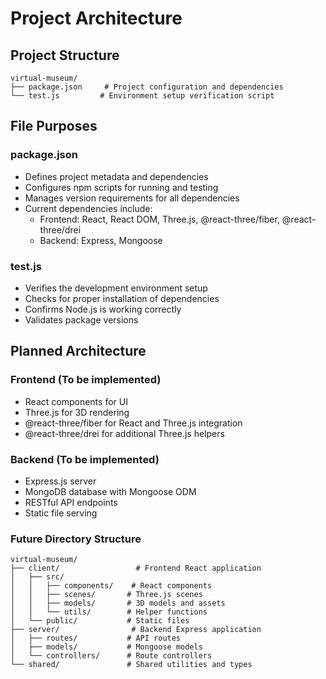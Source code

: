 # Project Architecture

## Project Structure
```
virtual-museum/
├── package.json     # Project configuration and dependencies
└── test.js         # Environment setup verification script
```

## File Purposes

### package.json
- Defines project metadata and dependencies
- Configures npm scripts for running and testing
- Manages version requirements for all dependencies
- Current dependencies include:
  - Frontend: React, React DOM, Three.js, @react-three/fiber, @react-three/drei
  - Backend: Express, Mongoose

### test.js
- Verifies the development environment setup
- Checks for proper installation of dependencies
- Confirms Node.js is working correctly
- Validates package versions

## Planned Architecture

### Frontend (To be implemented)
- React components for UI
- Three.js for 3D rendering
- @react-three/fiber for React and Three.js integration
- @react-three/drei for additional Three.js helpers

### Backend (To be implemented)
- Express.js server
- MongoDB database with Mongoose ODM
- RESTful API endpoints
- Static file serving

### Future Directory Structure
```
virtual-museum/
├── client/                 # Frontend React application
│   ├── src/
│   │   ├── components/    # React components
│   │   ├── scenes/       # Three.js scenes
│   │   ├── models/       # 3D models and assets
│   │   └── utils/        # Helper functions
│   └── public/           # Static files
├── server/                # Backend Express application
│   ├── routes/           # API routes
│   ├── models/           # Mongoose models
│   └── controllers/      # Route controllers
└── shared/               # Shared utilities and types
```

